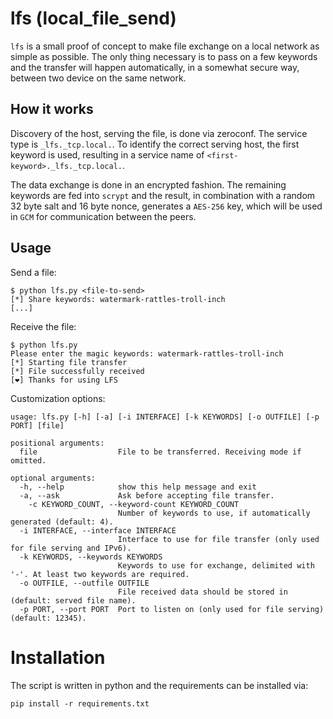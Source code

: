 # lfs (local_file_send)

`lfs` is a small proof of concept to make file exchange on a local network as simple as possible.
The only thing necessary is to pass on a few keywords and the transfer will happen automatically, in a somewhat secure way, between two device on the same network.

## How it works

Discovery of the host, serving the file, is done via zeroconf.
The service type is `_lfs._tcp.local.`.
To identify the correct serving host, the first keyword is used, resulting in a service name of `<first-keyword>._lfs._tcp.local.`.

The data exchange is done in an encrypted fashion.
The remaining keywords are fed into `scrypt` and the result, in combination with a random 32 byte salt and 16 byte nonce, generates a `AES-256` key, which will be used in `GCM` for communication between the peers.

## Usage

Send a file:
```shell
$ python lfs.py <file-to-send>
[*] Share keywords: watermark-rattles-troll-inch
[...]
```

Receive the file:
```shell
$ python lfs.py
Please enter the magic keywords: watermark-rattles-troll-inch
[*] Starting file transfer
[*] File successfully received
[❤] Thanks for using LFS
```

Customization options:
```
usage: lfs.py [-h] [-a] [-i INTERFACE] [-k KEYWORDS] [-o OUTFILE] [-p PORT] [file]

positional arguments:
  file                  File to be transferred. Receiving mode if omitted.

optional arguments:
  -h, --help            show this help message and exit
  -a, --ask             Ask before accepting file transfer.
    -c KEYWORD_COUNT, --keyword-count KEYWORD_COUNT
                        Number of keywords to use, if automatically generated (default: 4).
  -i INTERFACE, --interface INTERFACE
                        Interface to use for file transfer (only used for file serving and IPv6).
  -k KEYWORDS, --keywords KEYWORDS
                        Keywords to use for exchange, delimited with '-'. At least two keywords are required.
  -o OUTFILE, --outfile OUTFILE
                        File received data should be stored in (default: served file name).
  -p PORT, --port PORT  Port to listen on (only used for file serving) (default: 12345).
```

# Installation

The script is written in python and the requirements can be installed via:
```shell
pip install -r requirements.txt
```
